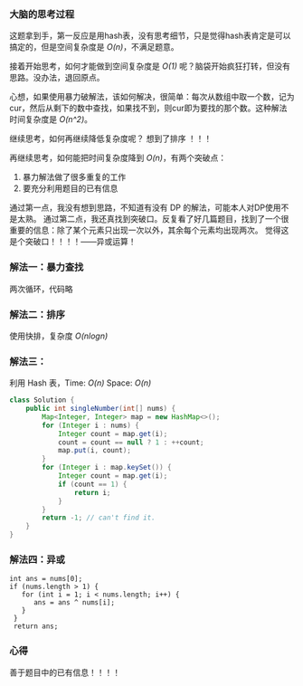 ### 大脑的思考过程

这题拿到手，第一反应是用hash表，没有思考细节，只是觉得hash表肯定是可以搞定的，但是空间复杂度是 *O(n)*，不满足题意。

接着开始思考，如何才能做到空间复杂度是 *O(1)* 呢？脑袋开始疯狂打转，但没有思路。没办法，退回原点。

心想，如果使用暴力破解法，该如何解决，很简单：每次从数组中取一个数，记为cur，然后从剩下的数中查找，如果找不到，则cur即为要找的那个数。这种解法时间复杂度是 *O(n^2)*。

继续思考，如何再继续降低复杂度呢？ 想到了排序  ！！！

再继续思考，如何能把时间复杂度降到 *O(n)*，有两个突破点：
1. 暴力解法做了很多重复的工作
2. 要充分利用题目的已有信息

通过第一点，我没有想到思路，不知道有没有 DP 的解法，可能本人对DP使用不是太熟。
通过第二点，我还真找到突破口。反复看了好几篇题目，找到了一个很重要的信息：除了某个元素只出现一次以外，其余每个元素均出现两次。 觉得这是个突破口！！！！——异或运算！

### 解法一：暴力查找

两次循环，代码略

### 解法二：排序

使用快排，复杂度 *O(nlogn)*

### 解法三：
利用 Hash 表，Time: *O(n)*  Space: *O(n)*

```Java []
class Solution {
    public int singleNumber(int[] nums) {
        Map<Integer, Integer> map = new HashMap<>();
        for (Integer i : nums) {
            Integer count = map.get(i);
            count = count == null ? 1 : ++count;
            map.put(i, count);
        }
        for (Integer i : map.keySet()) {
            Integer count = map.get(i);
            if (count == 1) {
                return i;
            }
        }
        return -1; // can't find it.
    }
}
```

### 解法四：异或

```
int ans = nums[0];
if (nums.length > 1) {
   for (int i = 1; i < nums.length; i++) {
      ans = ans ^ nums[i];
   }
 }
 return ans;
```


### 心得

善于题目中的已有信息！！！！
